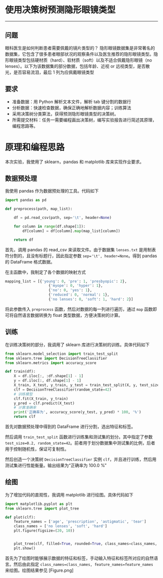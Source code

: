 # 使用决策树预测隐形眼镜类型

---

## 问题

眼科医生是如何判断患者需要佩戴的镜片类型的？ 隐形眼镜数据集是非常著名的数据集，它包含了很多患者眼部状况的观察条件以及医生推荐的隐形眼镜类型。隐形眼镜类型包括硬材质（hard）、软材质（soft）以及不适合佩戴隐形眼镜（no lenses）。以下为该数据集的部分数据，包括年龄、近视 or 远视类型，是否散光，是否容易流泪，最后 1 列为应佩戴眼镜类型

## 要求

- 准备数据：用 Python 解析文本文件，解析 tab 键分割的数据行
- 分析数据：快速检查数据，确保正确地解析数据内容；训练算法
- 采用决策树分类算法，获得预测隐形眼镜类型的决策树。
- 所需提交材料：任务一需要编程画出决策树，编写实验报告进行简述其原理，编程思路等。

# 原理和编程思路

本次实验，我使用了 sklearn，pandas 和 matplotlib 库来实现作业要求。

## 数据预处理

我使用 pandas 作为数据预处理的工具。代码如下

```python
import pandas as pd

def preprocess(path, map_list):

    df = pd.read_csv(path, sep='\t', header=None)

    for column in range(df.shape[1]):
        df[column] = df[column].map(map_list[column])

    return df
```

首先，调用 pandas 的 read_csv 来读取文件。由于数据集 `lenses.txt` 是用制表符分割的，且没有标题行，因此指定参数 `sep='\t', header=None`。得到 pandas 的 DataFrame 格式数据。

在主函数中，我制定了各个数据的映射方式

```python
mapping_list = [{'young': 0, 'pre': 1, 'presbyopic': 2},
                    {'myope': 0, 'hyper': 1},
                    {'no': 0, 'yes': 1},
                    {'reduced': 0, 'normal': 1},
                    {'no lenses': 0, 'soft': 1, 'hard': 2}]
```

将此参数传入 `preprocess` 函数，然后对数据的每一列进行遍历，通过 `map` 函数即可将自然语言数据转换为 float 类型数据，方便决策树的计算。

## 训练

在训练决策树的部分，我调用了 sklearn 库进行决策树的训练。具体代码如下

```python
from sklearn.model_selection import train_test_split
from sklearn.tree import DecisionTreeClassifier
from sklearn.metrics import accuracy_score

def train(df): 
    X = df.iloc[:, :df.shape[1] - 1]
    y = df.iloc[:, df.shape[1] - 1]
    X_train, X_test, y_train, y_test = train_test_split(X, y, test_size=0.2, random_state=42)
    clf = DecisionTreeClassifier(random_state=42)
    # 训练模型
    clf.fit(X_train, y_train)
    y_pred = clf.predict(X_test)
    # 计算准确率
    print('正确率为', accuracy_score(y_test, y_pred) * 100, '%')
    return clf
```

首先对数据预处理中得到的 DataFrame 进行分割，选出特征和标签。

然后调用 `train_test_split` 函数进行训练集和测试集的划分。其中指定了参数 `test_size=0.2, random_state=42`。前者用于划分数据集中测试集的比例，后者用于控制随机性，保证可复制性。

然后创造一个决策树 `DecisionTreeClassifier` 实例 `clf`，并且进行训练，然后用测试集进行性能衡量。输出结果为“正确率为 100.0 %”

## 绘图

为了增加代码的直观性，我调用 matplotlib 进行绘图。具体代码如下

```python
import matplotlib.pyplot as plt
from sklearn.tree import plot_tree

def plot(clf):
    feature_names = ['age', 'prescription', 'astigmatic', 'tear']
    class_names = ['no lenses', 'soft', 'hard']
    plt.figure(figsize=(20, 10))


    plot_tree(clf, filled=True, rounded=True, class_names=class_names, feature_names=feature_names)
    plt.show()
```

首先为了绘图时能够展示数据的特征和标签，手动输入特征和标签所对应的自然语言。然后由此指定 `class_names=class_names, feature_names=feature_names` 来绘图。绘图结果参见 [Figure.png]
